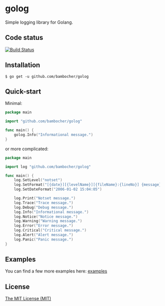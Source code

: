 golog
==========

Simple logging library for Golang.

Code status
-----------

[![Build Status](https://travis-ci.org/bambocher/golog.svg?branch=master)](https://travis-ci.org/bambocher/golog)

Installation
------------

    $ go get -u github.com/bambocher/golog

Quick-start
-----------

Minimal:

```go
package main

import "github.com/bambocher/golog"

func main() {
    golog.Info("Informational message.")
}

```

or more complicated:

```go
package main

import log "github.com/bambocher/golog"

func main() {
    log.SetLevel("notset")
    log.SetFormat("[{date}][{levelName}][{fileName}:{lineNo}] {message}")
    log.SetDateFormat("2006-01-02 15:04:05")

    log.Print("Notset message.")
    log.Trace("Trace message.")
    log.Debug("Debug message.")
    log.Info("Informational message.")
    log.Notice("Notice message.")
    log.Warning("Warning message.")
    log.Error("Error message.")
    log.Critical("Critical message.")
    log.Alert("Alert message.")
    log.Panic("Panic message.")
}

```

Examples
--------

You can find a few more examples here: [examples](examples/)

License
-------

[The MIT License (MIT)](LICENSE)
